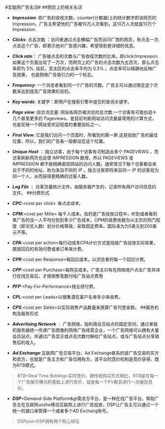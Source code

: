 #互联网广告名词#
##网页上的相关名词
*   ***Impression***: 即广告的收视次数。counter(计数器)上的统计数字即该网页的 Impression。广告主希望他的广告被10万人次看到，这10万人次就是10万个Impression.

*	***Clicks***: 点击次数 ：访问者通过点击横幅广告而访问厂商的网页，称点击一次.点击这个广告，即表示他对广告感兴趣，希望得到更详细的信息。 

*	***Click rate***： 广告被点击的次数与广告收视次数的比率。即click/impression.如果这个页面出现了一万次，而网页上的广告的点击次数为五百次，那么点击率即为 5%. 目前，亚太区的点击率平均为 0.5% 。点击率可以精确地反映广告效果， 也是网络广告吸引力的一个标志。 

*	***Frequency***: 一个浏览者看到同一个广告的次数。广告主可以通过限定这个次数来达到提高广告效果的目的。

*	***Key words***: 关键字：即用户在搜索引擎中提交的查询关键字。

*	***Page view***: 综合浏览量: 网站各网页被浏览的总次数.一个访客有可能创造十几个甚至更多的 Pageviews。是目前判断网站访问流量最常用的计算方式，也是反映一个网站受欢迎程度的重要指标之一。 
*	***First View***: 它是我们访问一个页面时，所看到的第一屏.这是投放广告的最佳位置，所以，我们的广告条一般都设在这个位置。
* ***Unique Host*** ： 独立访客，由于每个访客有可制造出多个 PAGEVIEWS ，而访客刷新网页也会使 IMPRESSION 数增，所以 PAGEVIEWS 或 IMPRESSION 都不能精确表现网站的访问人数。通常情况下每个访客都会来自于不同的地址，称为来自不同的 IP 。独立访客即将来自同一 IP 的访客视为同一个人，从而获得更精确的访客人数。
* ***Log File*** ： 访客流量统计文件，由服务器产生的，记录所有用户访问信息的文件。
##付费形式
* ***CPC***:&lt;cost per click&gt; *每点击成本*。
* ***CPM***:&lt;cost per Mille&gt; 每千人成本。指的是广告投放过程中，听到或者看到某广告的没一人平均分到到多少广告成本，CPM的收费依据为以主页的热门程度（即浏览人数）划分价格等级，采取固定费率。国际准为为5美元到200美元不等。
* ***CPA***:&lt;cost per action&gt;每行动成本CPA计价方式是指按广告投放实际效果，既按回应的有效问卷或者订单来计费。
* ***CPR***:&lt;cost per  Response&gt;每回应成本。以浏览者的每一个回应计费。
* ***CPP***:&lt;cost per Purchase&gt;每购买成本。广告主只有在网络用户点击广告并进行在线交易后，才按销售笔数付给广告站点费用
* ***PFP***:&lt;Pay-For-Performance&gt;按业绩付费。
* ***CPL***:&lt;cost per Leads&gt;以搜集潜在客户名单多少来收费。
* ***CPS***:&lt;cost per Sales&gt;以实际销售产品数量来换算广告刊登金额。
##服务机构及服务形式
* ***Advertising Network*** ： 广告网络，指利用会员站点的固定空间，通过单独的服务器统一传递广告图像的网络广告经营企业，一个广告网络可以拥有大量会员站点，并通过广告显示或点击次数付酬给广告站点，或与广告站点分享销售后的收入。
* ***Ad Exchange***:互联网广告交易平台，Ad Exchange联系的是广告交易的买方和卖方，也就是广告主方和广告位拥有方。该平台的竞价机制是竞价获得，既为RTB模式。
>*RTB*&lt;Real Time Bidding&gt;实时竞价。跟传统购买形式相比，RTB是在每一个广告展示曝光的基础上进行竞价，就是每一个PV都会进行一次展现竞价。
* ***DSP***&lt;Demand-Side Platform&gt需求方平台，是一种在线广告平台。帮助广告主在互联网uozhe移动互联网上进行广告投放，DSP让广告主可以通过一个统一的接口来管理一个或者多个AD Exchang账号。
> DSPyon>DSP拥有两个核心特征

